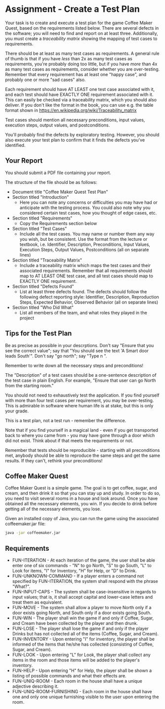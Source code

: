 # Assignment - Create a Test Plan

Your task is to create and execute a test plan for the game Coffee Maker Quest, based on the requirements listed below. There are several defects in the software; you will need to find and report on at least three. Additionally, you must create a *traceability matrix* showing the mapping of test cases to requirements.  

There should be at least as many test cases as requirements. A general rule of thumb is that if you have *less* than 2x as many test cases as requirements, you're probably doing too little, but if you have *more* than 4x as many test cases as requirements, consider whether you are over-testing. Remember that every requirement has at least one "happy case", and probably one or more "sad cases" also.

Each requirement should have AT LEAST one test case associated with it, and each test should have EXACTLY ONE requirement associated with it. This can easily be checked via a traceability matrix, which you should also deliver. If you don't like the format in the book, you can use e.g. the table format shown in https://en.wikipedia.org/wiki/Traceability_matrix  

Test cases should mention all necessary preconditions, input values, execution steps, output values, and postconditions.  

You'll probably find the defects by exploratory testing. However, you should also execute your test plan to confirm that it finds the defects you've identified. 

## Your Report

You should submit a PDF file containing your report.

The structure of the file should be as follows:
 - Document title "Coffee Maker Quest Test Plan"
 - Section titled "Introduction" 
   - Here you can note any concerns or difficulties you may have had or anticipate with the testing process. You could also note why you considered certain test cases, how you thought of edge cases, etc.  
 - Section titled "Requirements"
   - Copy the Requirements section below
 - Section titled "Test Cases"
   - Include all the test cases. You may name or number them any way you wish, but be consistent. Use the format from the lecture or textbook, i.e. Identifier, Description, Preconditions, Input Values, Execution Steps, Output Values, Postconditions (all on separate lines)
 - Section titled "Traceability Matrix"
    - Include a traceability matrix which maps the test cases and their associated requirements. Remember that all requirements should map to AT LEAST ONE test case, and all test cases should map to EXACTLY ONE requirement.  
 - Section titled "Defects Found"
    - List at least three defects found. The defects should follow the following defect reporting style: Identifier, Description, Reproduction Steps, Expected Behavior, Observed Behavior (all on separate lines)
 - Section titled "Who Did What"
    - List all members of the team, and what roles they played in the project

## Tips for the Test Plan

Be as precise as possible in your descrptions. Don't say "Ensure that you see the correct value"; say that "You should see the text 'A Smart door leads South'". Don't say "go north"; say "Type n ".  

Remember to write down all the necessary steps and preconditions!  

The "Description" of a test cases should be a one-sentence description of the test case in plain English. For example, "Ensure that user can go North from the starting room."  

You should not need to exhaustively test the application. If you find yourself with more than four test cases per requirement, you may be over-testing. This is admirable in software where human life is at stake, but this is only your grade. 

This is a test plan, not a test run - remember the difference.  

Note that if you find yourself in a magical land - even if you get transported back to where you came from - you may have gone through a door which did not exist. Think about if that meets the requirements or not.  

Remember that tests should be reproducible - starting with all preconditions met, anybody should be able to reproduce the same steps and get the same results. If they can't, rethink your preconditions!  

## Coffee Maker Quest

Coffee Maker Quest is a simple game. The goal is to get coffee, sugar, and cream, and then drink it so that you can stay up and study. In order to do so, you need to visit several rooms in a house and look around. Once you have obtained all the necessary elements, you win. If you decide to drink before getting all of the necessary elements, you lose.  

Given an installed copy of Java, you can run the game using the associated coffeemaker.jar file:

```bash
java -jar coffeemaker.jar
```

## Requirements

- FUN-ITERATION - At each iteration of the game, the user shall be able enter one of six commands - "N" to go North, "S" to go South, "L" to Look for items, "I" for Inventory, "H" for Help, or "D" to Drink.
- FUN-UNKNOWN-COMMAND - If a player enters a command not specified by FUN-ITERATION, the system shall respond with the phrase "What?".
- FUN-INPUT-CAPS - The system shall be case-insensitive in regards to input values; that is, it shall accept capital and lower-case letters and treat them as equivalent.
- FUN-MOVE - The system shall allow a player to move North only if a door exists going North, and South only if a door exists going South.
- FUN-WIN - The player shall win the game if and only if Coffee, Sugar, and Cream have been collected by the player and then drunk.
- FUN-LOSE - The player shall lose the game if and only if the player Drinks but has not collected all of the items (Coffee, Sugar, and Cream).
- FUN-INVENTORY - Upon entering "I" for inventory, the player shall be informed of the items that he/she has collected (consisting of Coffee, Sugar, and Cream).
- FUN-LOOK - Upon entering "L" for Look, the player shall collect any items in the room and those items will be added to the player's inventory.
- FUN-HELP - Upon entering "H" for Help, the player shall be shown a listing of possible commands and what their effects are.
- FUN-UNIQ-ROOM - Each room in the house shall have a unique adjective describing it.
- FUN-UNIQ-ROOM-FURNISHING - Each room in the house shall have one and only one unique furnishing visible to the user upon entering the room.

